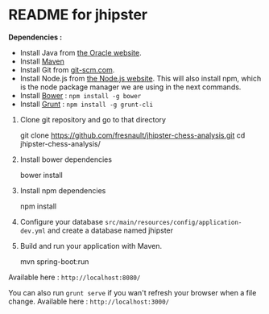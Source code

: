 README for jhipster
==========================

**Dependencies :**

- Install Java from [the Oracle website](http://www.oracle.com/technetwork/java/javase/downloads/index.html).
- Install [Maven](http://maven.apache.org/)
- Install Git from [git-scm.com](http://git-scm.com/).
- Install Node.js from [the Node.js website](http://nodejs.org/). This will also install npm, which is the node package manager we are using in the next commands.
- Install [Bower](http://bower.io/) : `npm install -g bower`
- Install [Grunt](http://gruntjs.com/) : `npm install -g grunt-cli`

1) Clone git repository and go to that directory

    git clone https://github.com/fresnault/jhipster-chess-analysis.git
    cd jhipster-chess-analysis/

2) Install bower dependencies

    bower install
    
3) Install npm dependencies

    npm install
    
4) Configure your database `src/main/resources/config/application-dev.yml` and create a database named jhipster

5) Build and run your application with Maven. 

    mvn spring-boot:run
    
Available here : `http://localhost:8080/`

You can also run `grunt serve` if you wan't refresh your browser when a file change. Available here : `http://localhost:3000/`
